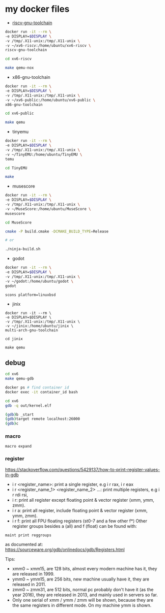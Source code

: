 # my docker files

* [riscv-gnu-toolchain](https://github.com/riscv-collab/riscv-gnu-toolchain)

```sh
docker run -it --rm \
-e DISPLAY=$DISPLAY \
-v /tmp/.X11-unix:/tmp/.X11-unix \
-v ~/xv6-riscv:/home/ubuntu/xv6-riscv \
riscv-gnu-toolchain

cd xv6-riscv

make qemu-nox
```

* x86-gnu-toolchain

```sh
docker run -it --rm \
-e DISPLAY=$DISPLAY \
-v /tmp/.X11-unix:/tmp/.X11-unix \
-v ~/xv6-public:/home/ubuntu/xv6-public \
x86-gnu-toolchain

cd xv6-public

make qemu
```

* tinyemu

```sh
docker run -it --rm \
-e DISPLAY=$DISPLAY \
-v /tmp/.X11-unix:/tmp/.X11-unix \
-v ~/TinyEMU:/home/ubuntu/TinyEMU \
temu

cd TinyEMU

make
```

* musescore

```sh
docker run -it --rm \
-e DISPLAY=$DISPLAY \
-v /tmp/.X11-unix:/tmp/.X11-unix \
-v ~/MuseScore:/home/ubuntu/MuseScore \
musescore

cd MuseScore

cmake -P build.cmake -DCMAKE_BUILD_TYPE=Release

# or

./ninja-build.sh
```

* godot

```sh
docker run -it --rm \
-e DISPLAY=$DISPLAY \
-v /tmp/.X11-unix:/tmp/.X11-unix \
-v ~/godot:/home/ubuntu/godot \
godot

scons platform=linuxbsd
```

* jinix
```
docker run -it --rm \
-e DISPLAY=$DISPLAY \
-v /tmp/.X11-unix:/tmp/.X11-unix \
-v ~/jinix:/home/ubuntu/jinix \
multi-arch-gnu-toolchain

cd jinix

make qemu
```

## debug

```sh
cd xv6
make qemu-gdb
```

```sh
docker ps # find container id
docker exec -it container_id bash
```

```sh
cd xv6
gdb -q out/kernel.elf

(gdb)b _start
(gdb)target remote localhost:26000
(gdb)c
```

### macro

`macro expand`

### register

https://stackoverflow.com/questions/5429137/how-to-print-register-values-in-gdb

* i r <register_name>: print a single register, e.g i r rax, i r eax
* i r <register_name_1> <register_name_2> ...: print multiple registers, e.g i r rdi rsi,
* i r: print all register except floating point & vector register (xmm, ymm, zmm).
* i r a: print all register, include floating point & vector register (xmm, ymm, zmm).
* i r f: print all FPU floating registers (st0-7 and a few other f*)
Other register groups besides a (all) and f (float) can be found with:

`maint print reggroups`

as documented at: https://sourceware.org/gdb/onlinedocs/gdb/Registers.html

Tips:

* xmm0 ~ xmm15, are 128 bits, almost every modern machine has it, they are released in 1999.
* ymm0 ~ ymm15, are 256 bits, new machine usually have it, they are released in 2011.
* zmm0 ~ zmm31, are 512 bits, normal pc probably don't have it (as the year 2016), they are released in 2013, and mainly used in servers so far.
* Only one serial of xmm / ymm / zmm will be shown, because they are the same registers in different mode. On my machine ymm is shown.

